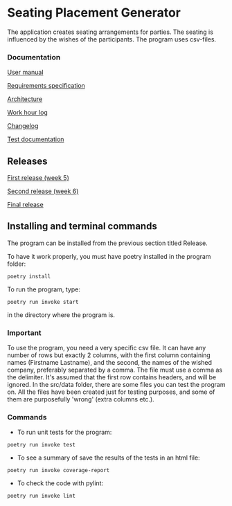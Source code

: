 # Seating Placement Generator
The application creates seating arrangements for parties. The seating is influenced by the wishes of the participants. The program uses csv-files.

### Documentation
[User manual](https://github.com/HeljaeRaeisaenen/ohte-harjoitusty-/blob/main/documentation/users_manual.md)

[Requirements specification](https://github.com/HeljaeRaeisaenen/ohte-harjoitusty-/blob/main/documentation/requirements_spec.md)

[Architecture](https://github.com/HeljaeRaeisaenen/ohte-harjoitusty-/blob/main/documentation/architecture.md)

[Work hour log](https://github.com/HeljaeRaeisaenen/ohte-harjoitusty-/blob/main/documentation/workhourlog.md)

[Changelog](https://github.com/HeljaeRaeisaenen/ohte-harjoitusty-/blob/main/documentation/changelog.md)

[Test documentation](https://github.com/HeljaeRaeisaenen/ohte-harjoitusty-/blob/main/documentation/test_documentation.md)


## Releases
[First release (week 5)](https://github.com/HeljaeRaeisaenen/ohte-harjoitusty-/releases/tag/viikko5oikea)

[Second release (week 6)](https://github.com/HeljaeRaeisaenen/ohte-harjoitusty-/releases/tag/viikko6)

[Final release](https://github.com/HeljaeRaeisaenen/ohte-harjoitusty-/releases/tag/loppupalautus)

## Installing and terminal commands
The program can be installed from the previous section titled Release. 

To have it work properly, you must have poetry installed in the program folder:

`poetry install`

To run the program, type:

`poetry run invoke start`

in the directory where the program is.

### Important

To use the program, you need a very specific csv file. It can have any number of rows but exactly 2 columns, with the first column containing names (Firstname Lastname), and the second, the names of the wished company, preferably separated by a comma. The file must use a comma as the delimiter. It's assumed that the first row contains headers, and will be ignored. In the src/data folder, there are some files you can test the program on. All the files have been created just for testing purposes, and some of them are purposefully 'wrong' (extra columns etc.).

### Commands
- To run unit tests for the program:

`poetry run invoke test`


- To see a summary of save the results of the tests in an html file:

`poetry run invoke coverage-report`


- To check the code with pylint:

`poetry run invoke lint`


